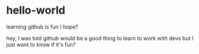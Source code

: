 # hello-world
learning github is fun I hope?

hey, I was told github would be a good thing to learn to work with devs but I just want to know if it's fun?
